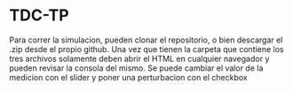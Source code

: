 # TDC-TP

Para correr la simulacion, pueden clonar el repositorio, o bien descargar el .zip desde el propio github. Una vez que tienen la carpeta que contiene los tres archivos solamente deben abrir el HTML en cualquier navegador y pueden revisar la consola del mismo. Se puede cambiar el valor de la medicion con el slider y poner una perturbacion con el checkbox
